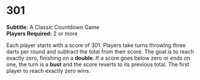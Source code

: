 # 301
**Subtitle:** A Classic Countdown Game  
**Players Required:** 2 or more

Each player starts with a score of 301. Players take turns throwing three darts per round and subtract the total from their score. The goal is to reach exactly zero, finishing on a **double**. If a score goes below zero or ends on one, the turn is a **bust** and the score reverts to its previous total. The first player to reach exactly zero wins.
